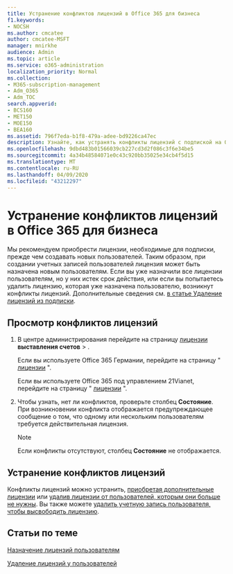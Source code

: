 ```yaml
---
title: Устранение конфликтов лицензий в Office 365 для бизнеса
f1.keywords:
- NOCSH
ms.author: cmcatee
author: cmcatee-MSFT
manager: mnirkhe
audience: Admin
ms.topic: article
ms.service: o365-administration
localization_priority: Normal
ms.collection:
- M365-subscription-management
- Adm_O365
- Adm_TOC
search.appverid:
- BCS160
- MET150
- MOE150
- BEA160
ms.assetid: 796f7eda-b1f8-479a-adee-bd9226ca47ec
description: Узнайте, как устранять конфликты лицензий с подпиской на Office 365 для бизнеса.
ms.openlocfilehash: 9dbd483b01566039cb227cd3d2f086c3f6e34be5
ms.sourcegitcommit: 4a34b48584071e0c43c920bb35025e34cb4f5d15
ms.translationtype: MT
ms.contentlocale: ru-RU
ms.lasthandoff: 04/09/2020
ms.locfileid: "43212297"
---
```

# <a name="resolve-license-conflicts-in-office-365-for-business"></a>Устранение конфликтов лицензий в Office 365 для бизнеса

Мы рекомендуем приобрести лицензии, необходимые для подписки, прежде чем создавать новых пользователей. Таким образом, при создании учетных записей пользователей лицензия может быть назначена новым пользователям. Если вы уже назначили все лицензии пользователям, но у них истек срок действия, или если вы попытаетесь удалить лицензию, которая уже назначена пользователю, возникнут конфликты лицензий. Дополнительные сведения см. [в статье Удаление лицензий из подписки](../../commerce/licenses/remove-licenses-from-subscription.md).
  
## <a name="how-do-i-view-license-conflicts"></a>Просмотр конфликтов лицензий

1. В центре администрирования перейдите на страницу <a href="https://go.microsoft.com/fwlink/p/?linkid=842264" target="_blank">лицензии</a> **выставления счетов** \> .

    Если вы используете Office 365 Германии, перейдите на страницу " <a href="https://go.microsoft.com/fwlink/p/?linkid=848038" target="_blank">лицензии</a> ".

    Если вы используете Office 365 под управлением 21Vianet, перейдите на страницу " <a href="https://go.microsoft.com/fwlink/p/?linkid=850625" target="_blank">лицензии</a> ".

2. Чтобы узнать, нет ли конфликтов, проверьте столбец **Состояние**. При возникновении конфликта отображается предупреждающее сообщение о том, что одному или нескольким пользователям требуется действительная лицензия.

    > [!NOTE]
    > Если конфликты отсутствуют, столбец **Состояние** не отображается.

## <a name="how-do-i-resolve-license-conflicts"></a>Устранение конфликтов лицензий

Конфликты лицензий можно устранить, [приобретая дополнительные лицензии](../../commerce/licenses/buy-licenses.md) или [удалив лицензии от пользователей, которым они больше не нужны](remove-licenses-from-users.md). Вы также можете [удалить учетную запись пользователя, чтобы высвободить лицензию](../add-users/delete-a-user.md).
  
## <a name="related-articles"></a>Статьи по теме 

[Назначение лицензий пользователям](assign-licenses-to-users.md)
  
[Удаление лицензий у пользователей](remove-licenses-from-users.md)
